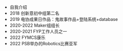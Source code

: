 - 自我介绍
- 2018 创新意初中组第二名
- 2019 电协成果日作品：鬼故事作品+登陆系统+database
- 2020-2022 Maker组组长
- 2020-2021 FYP工作人员之一
- 2022 FYMCS康乐
- 2022 PSB举办的Robotics比赛亚军
